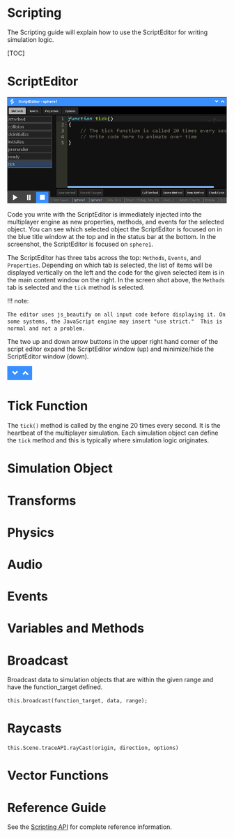 <h1>Scripting</h1>

The Scripting guide will explain how to use the ScriptEditor for writing simulation logic.

[TOC]

# ScriptEditor

![Script Editor](images/script_editor.png)

Code you write with the ScriptEditor is immediately injected into the multiplayer engine as new properties, methods, and events for the selected object.  You can see which selected object the ScriptEditor is focused on in the blue title window at the top and in the status bar at the bottom.  In the screenshot, the ScriptEditor is focused on `sphere1`.

The ScriptEditor has three tabs across the top: `Methods`, `Events`, and `Properties`.  Depending on which tab is selected, the list of items will be displayed vertically on the left and the code for the given selected item is in the main content window on the right.  In the screen shot above, the `Methods` tab is selected and the `tick` method is selected.

!!! note:

	The editor uses js_beautify on all input code before displaying it. On some systems, the JavaScript engine may insert "use strict."  This is normal and not a problem. 

The two up and down arrow buttons in the upper right hand corner of the script editor expand the ScriptEditor window (up) and minimize/hide the ScriptEditor window (down).

![ScriptEditor Window Size Controls](images/script_editor_window_size_buttons.png)

# Tick Function

The `tick()` method is called by the engine 20 times every second.  It is the heartbeat of the multiplayer simulation.  Each simulation object can define the `tick` method and this is typically where simulation logic originates.

# Simulation Object

# Transforms

# Physics

# Audio

# Events

# Variables and Methods

# Broadcast

Broadcast data to simulation objects that are within the given range and have the function_target defined.

```
this.broadcast(function_target, data, range);
```

# Raycasts

```
this.Scene.traceAPI.rayCast(origin, direction, options)
```

# Vector Functions

# Reference Guide

See the [Scripting API](reference-guide/scripting-api.md) for complete reference information.
